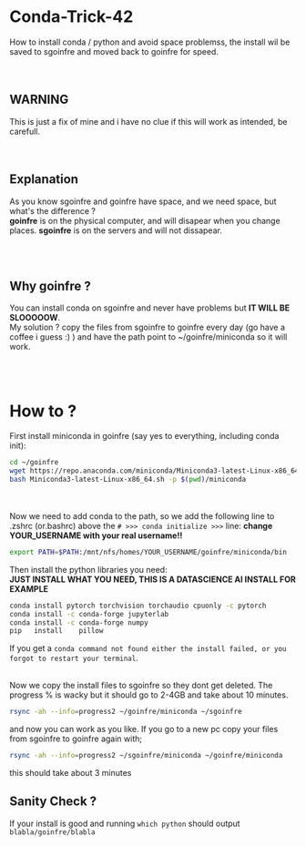 # Conda-Trick-42
How to install conda / python and avoid space problemss, the install wil be saved to sgoinfre and moved back to goinfre for speed.   
<br></br>

## WARNING  
This is just a fix of mine and i have no clue if this will work as intended, be carefull.  
<br></br>

## Explanation
As you know sgoinfre and goinfre have space, and we need space, but what's the difference ?    
**goinfre** is on the physical computer, and will disapear when you change places.
**sgoinfre** is on the servers and will not dissapear.

<br></br>
## Why goinfre ?
You can install conda on sgoinfre and never have problems but **IT WILL BE SLOOOOOW**.   
My solution ? copy the files from sgoinfre to goinfre every day (go have a coffee i guess :) ) and have the path point to ~/goinfre/miniconda so it will work.

<br></br>


# How to ?

First install miniconda in goinfre (say yes to everything, including conda init):

```bash
cd ~/goinfre
wget https://repo.anaconda.com/miniconda/Miniconda3-latest-Linux-x86_64.sh
bash Miniconda3-latest-Linux-x86_64.sh -p $(pwd)/miniconda
```
<br></br>
Now we need to add conda to the path, so we add the following line to .zshrc (or.bashrc) above the `# >>> conda initialize >>>` line:
**change YOUR_USERNAME with your real username!!** 
```bash
export PATH=$PATH:/mnt/nfs/homes/YOUR_USERNAME/goinfre/miniconda/bin
```
Then install the python libraries you need:    
**JUST INSTALL WHAT YOU NEED, THIS IS A DATASCIENCE AI INSTALL FOR EXAMPLE**
```bash
conda install pytorch torchvision torchaudio cpuonly -c pytorch
conda install -c conda-forge jupyterlab
conda install -c conda-forge numpy
pip   install    pillow
```
If you get a `conda command not found either the install failed, or you forgot to restart your terminal`. 
<br></br>

Now we copy the install files to sgoinfre so they dont get deleted. The progress % is wacky but it should go to 2-4GB and take about 10 minutes.
```bash
rsync -ah --info=progress2 ~/goinfre/miniconda ~/sgoinfre
```

and now you can work as you like. If you go to a new pc copy your files from sgoinfre to goinfre again with;

```bash
rsync -ah --info=progress2 ~/sgoinfre/miniconda ~/goinfre/miniconda
```
this should take about 3 minutes

## Sanity Check ?
If your install is good and running `which python` should output `blabla/goinfre/blabla`

